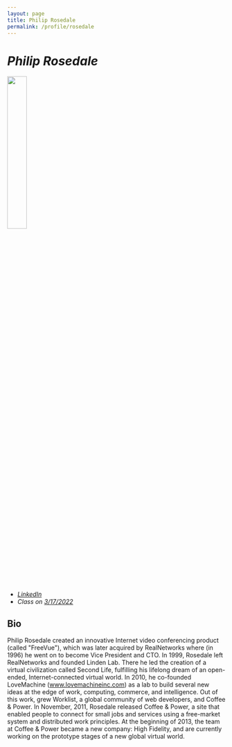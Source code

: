 ```yaml
---
layout: page
title: Philip Rosedale
permalink: /profile/rosedale
---
```


# _Philip Rosedale_

<img src="{{ relBase }}../assets/images/profile-pics/Philip Rosedale.jpeg" width="30%" />

- _[LinkedIn](https://www.linkedin.com/in/philiprosedale/)_
- _Class on [3/17/2022](../schedule)_

## Bio

Philip Rosedale created an innovative Internet video conferencing product (called "FreeVue"), which was later acquired by RealNetworks where (in 1996) he went on to become Vice President and CTO. In 1999, Rosedale left RealNetworks and founded Linden Lab. There he led the creation of a virtual civilization called Second Life, fulfilling his lifelong dream of an open-ended, Internet-connected virtual world. In 2010, he co-founded LoveMachine (www.lovemachineinc.com) as a lab to build several new ideas at the edge of work, computing, commerce, and intelligence. Out of this work, grew Worklist, a global community of web developers, and Coffee & Power. In November, 2011, Rosedale released Coffee & Power, a site that enabled people to connect for small jobs and services using a free-market system and distributed work principles. At the beginning of 2013, the team at Coffee & Power became a new company: High Fidelity, and are currently working on the prototype stages of a new global virtual world.
